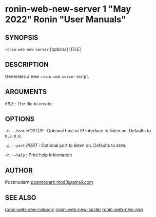 # ronin-web-new-server 1 "May 2022" Ronin "User Manuals"

## SYNOPSIS

`ronin-web new server` [*options*] [*FILE*]

## DESCRIPTION

Generates a new `ronin-web-server` script.

## ARGUMENTS

*FILE*
: The file to create.

## OPTIONS

`-H`, `--host` *HOST*\|*IP*
: Optional host or IP interface to listen on. Defaults to `0.0.0.0`.

`-p`, `--port` *PORT*
: Optional port to listen on. Defaults to `8000`.

`-h`, `--help`
: Print help information

## AUTHOR

Postmodern <postmodern.mod3@gmail.com>

## SEE ALSO

[ronin-web-new-nokogiri](ronin-web-new-nokogiri.1.md) [ronin-web-new-spider](ronin-web-new-spider.1.md) [ronin-web-new-app](ronin-web-new-app.1.md)